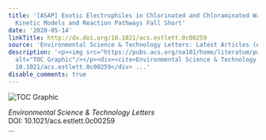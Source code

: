 ```yaml
---
title: '[ASAP] Exotic Electrophiles in Chlorinated and Chloraminated Water: When Conventional
  Kinetic Models and Reaction Pathways Fall Short'
date: '2020-05-14'
linkTitle: http://dx.doi.org/10.1021/acs.estlett.0c00259
source: 'Environmental Science & Technology Letters: Latest Articles (ACS Publications)'
description: '<p><img src="https://pubs.acs.org/na101/home/literatum/publisher/achs/journals/content/estlcu/0/estlcu.ahead-of-print/acs.estlett.0c00259/20200508/images/medium/ez0c00259_0004.gif"
  alt="TOC Graphic"/></p><div><cite>Environmental Science & Technology Letters</cite></div><div>DOI:
  10.1021/acs.estlett.0c00259</div> ...'
disable_comments: true
---
```

<p><img src="https://pubs.acs.org/na101/home/literatum/publisher/achs/journals/content/estlcu/0/estlcu.ahead-of-print/acs.estlett.0c00259/20200508/images/medium/ez0c00259_0004.gif" alt="TOC Graphic"/></p><div><cite>Environmental Science & Technology Letters</cite></div><div>DOI: 10.1021/acs.estlett.0c00259</div> ...